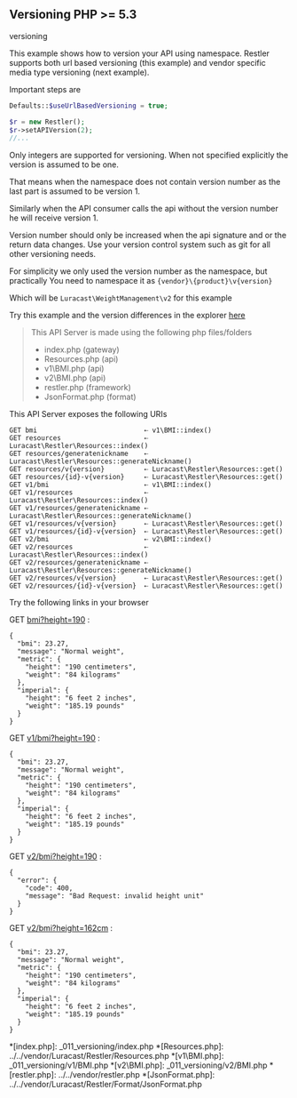 Versioning <requires>PHP >= 5.3</requires>
----------

 <tag>versioning</tag>


This example shows how to version your API using namespace. Restler supports
both url based versioning (this example) and vendor specific media type
versioning (next example).

Important steps are

```php
Defaults::$useUrlBasedVersioning = true;

$r = new Restler();
$r->setAPIVersion(2);
//...
```

Only integers are supported for versioning. When not specified explicitly the
version is assumed to be one.

That means when the namespace does not contain
version number as the last part is assumed to be version 1.

Similarly when the API consumer calls the api without the version number he
will receive version 1.

Version number should only be increased when the api signature and or the return
data changes. Use your version control system such as git for all other
versioning needs.

For simplicity we only used the version number as the namespace, but practically
You need to namespace it as `{vendor}\{product}\v{version}`

Which will be `Luracast\WeightManagement\v2` for this example

Try this example and the version differences in the explorer [here](explorer/index.html#!/v2)

> This API Server is made using the following php files/folders
> 
> * index.php      (gateway)
> * Resources.php      (api)
> * v1\BMI.php      (api)
> * v2\BMI.php      (api)
> * restler.php      (framework)
> * JsonFormat.php      (format)

This API Server exposes the following URIs

    GET bmi                           ⇠ v1\BMI::index()
    GET resources                     ⇠ Luracast\Restler\Resources::index()
    GET resources/generatenickname    ⇠ Luracast\Restler\Resources::generateNickname()
    GET resources/v{version}          ⇠ Luracast\Restler\Resources::get()
    GET resources/{id}-v{version}     ⇠ Luracast\Restler\Resources::get()
    GET v1/bmi                        ⇠ v1\BMI::index()
    GET v1/resources                  ⇠ Luracast\Restler\Resources::index()
    GET v1/resources/generatenickname ⇠ Luracast\Restler\Resources::generateNickname()
    GET v1/resources/v{version}       ⇠ Luracast\Restler\Resources::get()
    GET v1/resources/{id}-v{version}  ⇠ Luracast\Restler\Resources::get()
    GET v2/bmi                        ⇠ v2\BMI::index()
    GET v2/resources                  ⇠ Luracast\Restler\Resources::index()
    GET v2/resources/generatenickname ⇠ Luracast\Restler\Resources::generateNickname()
    GET v2/resources/v{version}       ⇠ Luracast\Restler\Resources::get()
    GET v2/resources/{id}-v{version}  ⇠ Luracast\Restler\Resources::get()






Try the following links in your browser

GET [bmi?height=190](index.php/bmi?height=190)
:    
~~~~~~~~~~~~~~~~~~~~~~~~~~~~~~~~
{
  "bmi": 23.27,
  "message": "Normal weight",
  "metric": {
    "height": "190 centimeters",
    "weight": "84 kilograms"
  },
  "imperial": {
    "height": "6 feet 2 inches",
    "weight": "185.19 pounds"
  }
}
~~~~~~~~~~~~~~~~~~~~~~~~~~~~~~~~

GET [v1/bmi?height=190](index.php/v1/bmi?height=190)
:    
~~~~~~~~~~~~~~~~~~~~~~~~~~~~~~~~
{
  "bmi": 23.27,
  "message": "Normal weight",
  "metric": {
    "height": "190 centimeters",
    "weight": "84 kilograms"
  },
  "imperial": {
    "height": "6 feet 2 inches",
    "weight": "185.19 pounds"
  }
}
~~~~~~~~~~~~~~~~~~~~~~~~~~~~~~~~

GET [v2/bmi?height=190](index.php/v2/bmi?height=190)
:    
~~~~~~~~~~~~~~~~~~~~~~~~~~~~~~~~
{
  "error": {
    "code": 400,
    "message": "Bad Request: invalid height unit"
  }
}
~~~~~~~~~~~~~~~~~~~~~~~~~~~~~~~~

GET [v2/bmi?height=162cm](index.php/v2/bmi?height=162cm)
:    
~~~~~~~~~~~~~~~~~~~~~~~~~~~~~~~~
{
  "bmi": 23.27,
  "message": "Normal weight",
  "metric": {
    "height": "190 centimeters",
    "weight": "84 kilograms"
  },
  "imperial": {
    "height": "6 feet 2 inches",
    "weight": "185.19 pounds"
  }
}
~~~~~~~~~~~~~~~~~~~~~~~~~~~~~~~~





*[index.php]: _011_versioning/index.php
*[Resources.php]: ../../vendor/Luracast/Restler/Resources.php
*[v1\BMI.php]: _011_versioning/v1/BMI.php
*[v2\BMI.php]: _011_versioning/v2/BMI.php
*[restler.php]: ../../vendor/restler.php
*[JsonFormat.php]: ../../vendor/Luracast/Restler/Format/JsonFormat.php


